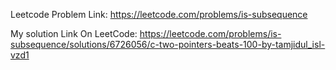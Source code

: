 Leetcode Problem Link: https://leetcode.com/problems/is-subsequence

My solution Link On LeetCode: https://leetcode.com/problems/is-subsequence/solutions/6726056/c-two-pointers-beats-100-by-tamjidul_isl-vzd1